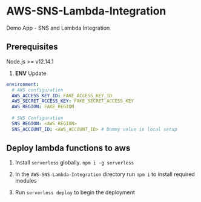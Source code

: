 # AWS-SNS-Lambda-Integration
Demo App - SNS and Lambda Integration

## Prerequisites

Node.js >= v12.14.1


1. **ENV** Update 

```yml
environment:
  # AWS configuration
  AWS_ACCESS_KEY_ID: FAKE_ACCESS_KEY_ID
  AWS_SECRET_ACCESS_KEY: FAKE_SECRET_ACCESS_KEY
  AWS_REGION: FAKE_REGION
  
  # SNS Configuration
  SNS_REGION: <AWS_REGION>
  SNS_ACCOUNT_ID: <AWS_ACCOUNT_ID> # Dummy value in local setup
```


## Deploy lambda functions to aws

1. Install `serverless` globally. `npm i -g serverless`

2. In the `AWS-SNS-Lambda-Integration` directory run `npm i` to install required modules

3. Run `serverless deploy` to begin the deployment
